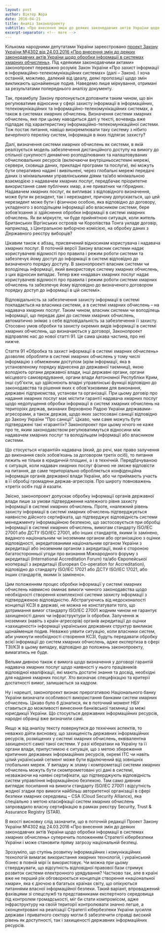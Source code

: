 ```yaml
---
layout: post
author: Віктор Жора
date: 2016-04-21
title: Аналіз Законопроекту
subtitle: «Про внесення змін до деяких законодавчих актів України щодо обробки інформації в системах хмарних обчислень»
excerpt-separator: <!-- more -->
---
```


Кількома народними депутатами України зареєстровано [проект Закону України №4302 від 24.03.2016 «Про внесення змін до деяких законодавчих актів України щодо обробки інформації в системах хмарних обчислень»](http://w1.c1.rada.gov.ua/pls/zweb2/webproc4_1?pf3511=58527). Під «деякими законодавчими актами» законопроект переважно розуміє Закон України «Про захист інформації в інформаційно-телекомунікаційних системах» (далі – Закон). І хоча останній, можливо, далекий від ідеалу, деякі пропозиції щодо змін викликають щонайменше подив. Наведемо лише міркування, отримані  за результатами попереднього аналізу документу.
<!-- more -->

Так, преамбулу Закону пропонується доповнити таким чином, що він регулюватиме  відносини у сфері  захисту інформації в інформаційних, телекомунікаційних та інформаційно-телекомунікаційних системах, а також в системах хмарних обчислень. Визначення системи хмарних обчислень, яке при цьому наводиться далі у тексті, вочевидь вже підпадає під характеристику інформаційно-телекомунікаційної системи. Тож постає питання, навіщо виокремлювати таку систему з нібито вичерпного переліку систем, інформація в яких підлягає захисту?

Далі, визначення системи хмарних обчислень як системи, в якій реалізується модель забезпечення дистанційного доступу на вимогу до спільної сукупності динамічно розподілюваних та налаштовуваних обчислювальних ресурсів (включаючи внутрішньосистемні мережі, сервери, сховища даних, прикладні програми та послуги), які можуть бути оперативно надані і вивільнені, через глобальні мережі передачі даних із мінімальними управлінськими діями  та/або мінімальною взаємодією з надавачем хмарних послуг, передбачає пріоритетне використання саме публічних хмар, а не приватних чи гібридних. Надавачем хмарних послуг, як випливає з відповідного визначення, може бути як резидент, так і нерезидент, причому допускається, що цей нерезидент може бути і фізичною особою, яка відповідно до договору, укладеного з володільцем інформації або власником системи, бере зобов’язання зі здійснення обробки інформації в системі хмарних обчислень. Як ви міркуєте, чи буде прийнятною ситуація, коли житель Британських Віргінських островів чи Королівства Тонга укладе договір, наприклад, з Центральною виборчою комісією, на обробку даних з Державного реєстру виборців?

Цікавим також є абзац, присвячений відносинам користувача і надавача хмарних послуг. В поточній версії Закону власник системи  надає  користувачеві відомості про правила і режим роботи системи та забезпечує йому  доступ  до  інформації  в системі відповідно до визначеного порядку доступу. В законопроекті власник системи чи володілець інформації, який використовує систему хмарних обчислень, з цих відносин випадає. Тепер вже «надавач хмарних послуг надає користувачеві відомості про правила і режим роботи системи хмарних обчислень та забезпечує йому відповідно до визначеного договором порядку доступ до інформації в цій системі».

Відповідальність за забезпечення захисту інформації в системі покладається на власника системи, а в системі хмарних обчислень –  на надавача хмарних послуг. Таким чином, власник системи чи володілець інформації, що передає дані до системи хмарних обчислень, автоматично знімає з себе відповідальність за забезпечення її захисту. Стосовно умов обробки та захисту окремих видів інформації в системі хмарних обчислень, що визначаються у договорі, Законопроект відправляє нас до нової статті 91. Це сама цікава частина, про неї нижче.

Стаття 91 «Обробка та захист інформації в системі хмарних обчислень» дозволяє обробляти в системі хмарних обчислень у тому числі інформацію з обмеженим доступом (крім інформації, яка в установленому порядку віднесена до державної таємниці), якою володіють органи державної влади, інші державні органи, органи місцевого самоврядування, органи влади Автономної Республіки Крим, інші суб'єкти, що здійснюють владні управлінські функції відповідно до законодавства та рішення яких є обов'язковими для виконання, державні підприємства, установи та організації. При цьому договір про надання хмарних послуг має містити гарантії надавача хмарних послуг щодо недопущення обробки інформації в системі хмарних обчислень на територіях держав, визнаних Верховною Радою України державами-агресорами, а також держав, щодо яких застосовані санкції відповідно до Закону України "Про санкції". Цікаво, чим саме можуть бути підтверджені такі «гарантії»? Законопроект при цьому нічого не каже про те, яким законодавством регулюватимуться відносини між надавачем хмарних послуг та володільцем інформації або власником системи.

Що стосується «гарантій» надавача (який, до речі, має право залучення до виконання своїх зобов’язань за договором третіх осіб), то питання лежить не тільки в юридичній площині, а і в технічній. Передбачуваною є ситуація, коли надавач хмарних послуг фізично не зможе відповісти на питання, де саме територіально обробляється конфіденційна інформація органів державної влади України, або чи приймають участь в її обробці громадяни держав-агресорів. Про широту повноважень «третіх осіб» годі й казати.

Звісно, законопроект допускає обробку інформації  органів державної влади лише за умови підтвердження належного рівня захисту інформації в системі хмарних обчислень. Проте, «належний рівень захисту інформації в системі хмарних обчислень підтверджується наявністю дійсного сертифіката, що підтверджує відповідність системи менеджменту інформаційною безпекою, що застосовується при обробці інформації в системі хмарних обчислень, вимогам стандарту ISO/IEC 27001 або ДСТУ ISO/IEC 27001, або інших стандартів, якими їх замінено, виданого національним чи іноземним органом або організацією з оцінки відповідності, акредитованими національним органом України з акредитації або іноземним органом з акредитації, який є стороною багатосторонньої угоди про визнання Міжнародного форуму з акредитації (International Accreditation Forum) та/або Європейської кооперації з акредитації (European Co-operation for Accreditation), відповідно до стандарту ISO/IEC 17021 або ДСТУ ISO/IEC 17021, або інших стандартів, якими їх замінено».

Цим положенням процес обробки інформації у системі хмарних обчислень навмисно оминає вимоги чинного законодавства щодо необхідності створення комплексної системи захисту інформації з підтвердженою відповідністю. Абстрагуючись від недосконалості концепції КСЗІ в державі, не можна не констатувати того, що дотримання вимог стандарту ISO/IEC 27001 жодним чином не гарантує захищеності даних чи інфраструктури їх обробки. Залучення ж іноземних (навіть з країн-агресорів) органів акредитації до оцінки «захищеності» інформації українських державних структур викликає щонайменше подив. Неважко уявити ситуацію, коли власники систем, аби уникнути необхідності створення КСЗІ, будуть передавати обробку всієї інформації до систем хмарних обчислень, адже експертиза в сфері ТЗІ/КЗІ в цьому випадку, відповідно до положень законопроекту, вимагатись не буде.

Вельми дивною також є вимога щодо визначення у договорі гарантій надавача хмарних послуг щодо наявності у нього працівників відповідної кваліфікації, які мають достатні знання та досвід, необхідні для надання хмарних послуг. Хто визначає специфікацію та критерії достатності вимог, залишається за кадром.

Ну і нарешті, законопроект визнає прерогативою Національного банку України визначати особливості використання банками систем хмарних обчислень. Цікаво було б дізнатися, як в поточний момент НБУ ставиться до можливості винесення банківської таємниці за межі юрисдикції України. Що стосується державних інформаційних ресурсів, народні обранці вже визначили самі.

Якщо ж від аналізу тексту повернутися до технічних аспектів, то неважко дійти висновку, що захищеність державних інформаційних ресурсів, розміщених у системі хмарних обчислень, еквівалентна захищеності самої такої системи. У разі кібератаки на Україну та її органи влади, припустимою є ситуація, що з метою збереження критичних державних інформаційних ресурсів, окремі ІТС чи навіть цілий український сегмент може бути відключений від зовнішніх глобальних мереж. У випадку ж зламу і компрометації системи хмарних обчислень можуть бути скомпрометовані усі дані в системі, незважаючи на наявні сертифікати, що підтверджують  відповідність систем управління інформаційною безпекою. Там само дивним виглядає посилання на вимоги стандарту ISO/IEC 27001 і відсутність жодної згадки про вимоги найбільш авторитетної організації в сфері безпеки хмарних середовищ – CSA (Cloud Security Alliance), яка спеціально з метою класифікації систем хмарних обчислень запровадило власну сертифікацію в рамках реєстру Security, Trust & Assurance Registry (STAR).

В якості висновку слід зазначити, що в поточній редакції Проект Закону України №4302 від 24.03.2016 «Про внесення змін до деяких законодавчих актів України щодо обробки інформації в системах хмарних обчислень» суперечить положенням Стратегії кібербезпеки України і може становити пряму загрозу національній безпеці.

Зрозуміло, що ступінь розвитку інформаційних і комунікаційних технологій вимагає використання хмарних технологій, і український бізнес в повній мірі їх використовує. Чи можна при цьому стверджувати, що відсутність відповідної правової бази стримує розвиток системи електронного урядування? Частково так, але в країні вже не перший рік обговорюється концепція створення «національної хмари», яка є діючою в багатьох країнах світу,  що опікуються питаннями власної інформаційної безпеки. Такий варіант, впроваджений фахівцями зі спецслужб та представниками експертного середовища під контролем громадськості, міг би стати компромісом, адже інфраструктуру на своїй території контролювати значно легше, а сконцентровані на реалізації Стратегії кібербезпеки України зусилля держави і приватного сектору могли б забезпечити справді високий рівень як доступності, так і захищеності державних інформаційних ресурсів.
